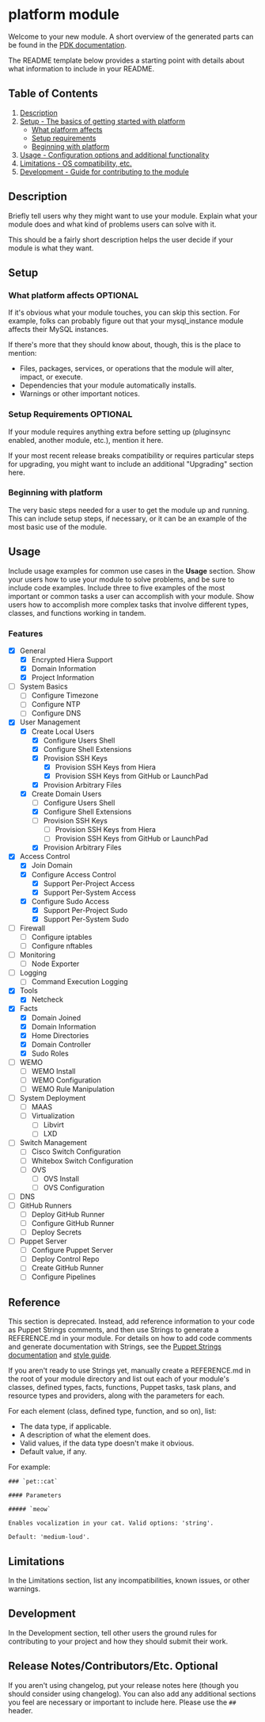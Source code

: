 # platform module

Welcome to your new module. A short overview of the generated parts can be found
in the [PDK documentation][1].

The README template below provides a starting point with details about what
information to include in your README.

## Table of Contents

1. [Description](#description)
1. [Setup - The basics of getting started with platform](#setup)
    * [What platform affects](#what-platform-affects)
    * [Setup requirements](#setup-requirements)
    * [Beginning with platform](#beginning-with-platform)
1. [Usage - Configuration options and additional functionality](#usage)
1. [Limitations - OS compatibility, etc.](#limitations)
1. [Development - Guide for contributing to the module](#development)

## Description

Briefly tell users why they might want to use your module. Explain what your
module does and what kind of problems users can solve with it.

This should be a fairly short description helps the user decide if your module
is what they want.

## Setup

### What platform affects **OPTIONAL**

If it's obvious what your module touches, you can skip this section. For
example, folks can probably figure out that your mysql_instance module affects
their MySQL instances.

If there's more that they should know about, though, this is the place to
mention:

* Files, packages, services, or operations that the module will alter, impact,
  or execute.
* Dependencies that your module automatically installs.
* Warnings or other important notices.

### Setup Requirements **OPTIONAL**

If your module requires anything extra before setting up (pluginsync enabled,
another module, etc.), mention it here.

If your most recent release breaks compatibility or requires particular steps
for upgrading, you might want to include an additional "Upgrading" section here.

### Beginning with platform

The very basic steps needed for a user to get the module up and running. This
can include setup steps, if necessary, or it can be an example of the most basic
use of the module.

## Usage

Include usage examples for common use cases in the **Usage** section. Show your
users how to use your module to solve problems, and be sure to include code
examples. Include three to five examples of the most important or common tasks a
user can accomplish with your module. Show users how to accomplish more complex
tasks that involve different types, classes, and functions working in tandem.

### Features
- [x] General
  - [x] Encrypted Hiera Support
  - [x] Domain Information
  - [x] Project Information
- [ ] System Basics
  - [ ] Configure Timezone
  - [ ] Configure NTP
  - [ ] Configure DNS
- [x] User Management
  - [x] Create Local Users
    - [x] Configure Users Shell
    - [x] Configure Shell Extensions
    - [x] Provision SSH Keys
        - [x] Provision SSH Keys from Hiera
        - [x] Provision SSH Keys from GitHub or LaunchPad
    - [x] Provision Arbitrary Files
  - [x] Create Domain Users
    - [ ] Configure Users Shell
    - [x] Configure Shell Extensions
    - [ ] Provision SSH Keys
        - [ ] Provision SSH Keys from Hiera
        - [ ] Provision SSH Keys from GitHub or LaunchPad
    - [x] Provision Arbitrary Files
- [x] Access Control
  - [x] Join Domain
  - [x] Configure Access Control
    - [x] Support Per-Project Access
    - [x] Support Per-System Access
  - [x] Configure Sudo Access
    - [x] Support Per-Project Sudo
    - [x] Support Per-System Sudo
- [ ] Firewall
  - [ ] Configure iptables
  - [ ] Configure nftables
- [ ] Monitoring
    - [ ] Node Exporter
- [ ] Logging
    - [ ] Command Execution Logging
- [x] Tools
  - [x] Netcheck
- [x] Facts
  - [x] Domain Joined
  - [x] Domain Information
  - [x] Home Directories
  - [x] Domain Controller
  - [x] Sudo Roles
- [ ] WEMO
  - [ ] WEMO Install
  - [ ] WEMO Configuration
  - [ ] WEMO Rule Manipulation
- [ ] System Deployment
  - [ ] MAAS
  - [ ] Virtualization
    - [ ] Libvirt
    - [ ] LXD
- [ ] Switch Management
  - [ ] Cisco Switch Configuration
  - [ ] Whitebox Switch Configuration
  - [ ] OVS
    - [ ] OVS Install
    - [ ] OVS Configuration
- [ ] DNS
- [ ] GitHub Runners
  - [ ] Deploy GitHub Runner
  - [ ] Configure GitHub Runner
  - [ ] Deploy Secrets
- [ ] Puppet Server
  - [ ] Configure Puppet Server
  - [ ] Deploy Control Repo
  - [ ] Create GitHub Runner
  - [ ] Configure Pipelines

## Reference

This section is deprecated. Instead, add reference information to your code as
Puppet Strings comments, and then use Strings to generate a REFERENCE.md in your
module. For details on how to add code comments and generate documentation with
Strings, see the [Puppet Strings documentation][2] and [style guide][3].

If you aren't ready to use Strings yet, manually create a REFERENCE.md in the
root of your module directory and list out each of your module's classes,
defined types, facts, functions, Puppet tasks, task plans, and resource types
and providers, along with the parameters for each.

For each element (class, defined type, function, and so on), list:

* The data type, if applicable.
* A description of what the element does.
* Valid values, if the data type doesn't make it obvious.
* Default value, if any.

For example:

```
### `pet::cat`

#### Parameters

##### `meow`

Enables vocalization in your cat. Valid options: 'string'.

Default: 'medium-loud'.
```

## Limitations

In the Limitations section, list any incompatibilities, known issues, or other
warnings.

## Development

In the Development section, tell other users the ground rules for contributing
to your project and how they should submit their work.

## Release Notes/Contributors/Etc. **Optional**

If you aren't using changelog, put your release notes here (though you should
consider using changelog). You can also add any additional sections you feel are
necessary or important to include here. Please use the `##` header.

[1]: https://puppet.com/docs/pdk/latest/pdk_generating_modules.html
[2]: https://puppet.com/docs/puppet/latest/puppet_strings.html
[3]: https://puppet.com/docs/puppet/latest/puppet_strings_style.html
